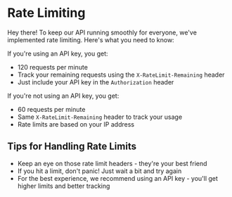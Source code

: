 # Rate Limiting

Hey there! To keep our API running smoothly for everyone, we've implemented rate limiting. Here's what you need to know:

If you're using an API key, you get:

- 120 requests per minute
- Track your remaining requests using the `X-RateLimit-Remaining` header
- Just include your API key in the `Authorization` header

If you're not using an API key, you get:

- 60 requests per minute
- Same `X-RateLimit-Remaining` header to track your usage
- Rate limits are based on your IP address

## Tips for Handling Rate Limits

- Keep an eye on those rate limit headers - they're your best friend
- If you hit a limit, don't panic! Just wait a bit and try again
- For the best experience, we recommend using an API key - you'll get higher limits and better tracking
